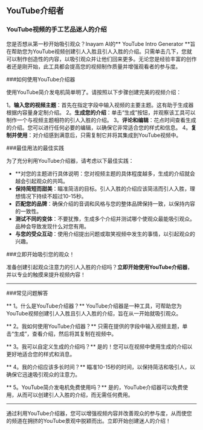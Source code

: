 ## YouTube介绍者

### YouTube视频的手工艺品迷人的介绍

您是否想从第一秒开始吸引观众？Inayam AI的** YouTube Intro Generator **旨在帮助您为YouTube视频创建引人入胜且引人入胜的介绍。只需单击几下，您就可以制作创造性的内容，以吸引观众并让他们回来更多。无论您是经验丰富的创作者还是刚开始，此工具都会提高您的视频制作质量并增强观看者的参与度。

###如何使用YouTube介绍器

使用YouTube简介发电机简单明了。请按照以下步骤创建完美的视频介绍：

1。**输入您的视频主题**：首先在指定字段中输入视频的主要主题。这有助于生成器根据内容量身定制介绍。
2。**生成您的介绍**：单击“生成”按钮，并观察该工具可以制作一个与视频主题相符的引人入胜的介绍。
3。**评论和编辑**：花点时间查看生成的介绍。您可以进行任何必要的编辑，以确保它非常适合您的样式和信息。
4。**复制并使用**：对介绍感到满意后，只需复制它并将其集成到YouTube视频中。

###最佳用法的最佳实践

为了充分利用YouTube介绍器，请考虑以下最佳实践：

-  **对您的主题进行具体说明：您对视频主题的具体程度越多，生成的介绍就会越会引起观众的共鸣。
-  **保持简短而甜美**：瞄准简洁的目标。引人入胜的介绍应该简洁而引人入胜，理想情况下持续不超过10-15秒。
-  **匹配您的品牌**：确保介绍的音调和风格与您的整体品牌保持一致，以保持内容的一致性。
-  **测试不同的变体**：不要犹豫，生成多个介绍并测试哪个使观众最能吸引观众。品种会导致发现什么对您有用。
-  **与您的受众互动**：使用介绍提出问题或取笑视频中发生的事情，以引起观众的兴趣。

###立即开始吸引您的观众！

准备创建引起观众注意力的引人入胜的介绍吗？**立即开始使用YouTube介绍器**，并以专业的触摸来提升视频内容！

---

###常见问题解答

** 1。什么是YouTube介绍器？**
YouTube介绍器是一种工具，可帮助您为YouTube视频创建引人入胜且引人入胜的介绍，旨在从一开始就吸引观众。

** 2。我如何使用YouTube介绍器？**
只需在提供的字段中输入视频主题，单击“生成”，查看介绍，然后将其复制在视频中。

** 3。我可以自定义生成的介绍吗？**
是的！您可以在视频中使用生成的介绍以更好地适合您的样式和消息。

** 4。我的介绍应该多长时间？**
瞄准10-15秒的时间，以保持简洁和吸引人，以确保它迅速吸引观众的注意力。

** 5。YouTube简介发电机免费使用吗？**
是的，YouTube介绍器可以免费使用，从而可以创建引人入胜的介绍，而无需任何费用。

---

通过利用YouTube介绍器，您可以增强视频内容并改善观众的参与度，从而使您的频道在拥挤的YouTube景观中脱颖而出。立即开始创建迷人的介绍！
